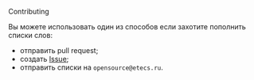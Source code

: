 Contributing

Вы можете использовать один из способов если захотите пополнить списки слов:

 - отправить pull request;
 - создать [Issue](https://github.com/etecs-ru/seclists/issues/new/choose);
 - отправить списки на `opensource@etecs.ru`.

